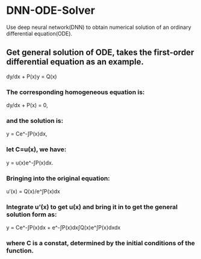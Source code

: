 # DNN-ODE-Solver
Use deep neural network(DNN) to obtain numerical solution of an ordinary differential equation(ODE).

## Get general solution of ODE, takes the first-order differential equation as an example.  
dy/dx + P(x)y = Q(x)  
### The corresponding homogeneous equation is:  
dy/dx + P(x) = 0,  
### and the solution is:  
y = Ce^-∫P(x)dx,  
### let C=u(x), we have:  
y = u(x)e^-∫P(x)dx.  
### Bringing into the original equation:  
u′(x) = Q(x)/e^∫P(x)dx  
### Integrate u’(x) to get u(x) and bring it in to get the general solution form as:  
y = Ce^-∫P(x)dx + e^-∫P(x)dx∫Q(x)e^∫P(x)dxdx  
### where C is a constat, determined by the initial conditions of the function.  
